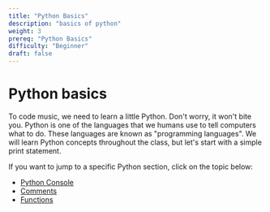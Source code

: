 ```yaml
---
title: "Python Basics"
description: "basics of python"
weight: 3
prereq: "Python Basics"
difficulty: "Beginner"
draft: false
---
```

# Python basics

To code music, we need to learn a little Python. Don't worry, it won't bite you. Python is one of the languages that we humans use to tell computers what to do. These languages are known as "programming languages". We will learn Python concepts throughout the class, but let's start with a simple print statement.

If you want to jump to a specific Python section, click on the topic
below:

- <a href="../../python-basics/python-console/" target="_blank">Python Console</a>
- <a href="../../python-basics/comments/" target="_blank">Comments</a>
- <a href="../../python-basics/functions/" target="_blank">Functions</a>
